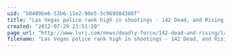 ```yaml
---
uid: "b8409be6-53b6-11e2-90e5-5c969d8d366f"
title: "Las Vegas police rank high in shootings - 142 Dead, and Rising - Deadly Force - ReviewJournal.com"
created: "2012-07-29 23:51:20"
page_url: "http://www.lvrj.com/news/deadly-force/142-dead-and-rising/las-vegas-police-rank-high-in-shootings-134255763.html"
filename: "Las Vegas police rank high in shootings - 142 Dead, and Rising - Deadly Force - ReviewJournal.com.html"
---
```


